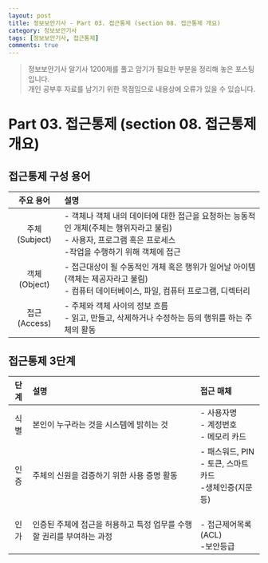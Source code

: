 ```yaml
---
layout: post
title: 정보보안기사 - Part 03. 접근통제 (section 08. 접근통제 개요)
category: 정보보안기사
tags: [정보보안기사, 접근통제]
comments: true
---
```

> 정보보안기사 알기사 1200제를 풀고 암기가 필요한 부분을 정리해 놓은 포스팅입니다.  
개인 공부후 자료를 남기기 위한 목점임으로 내용상에 오류가 있을 수 있습니다.

# Part 03. 접근통제 (section 08. 접근통제 개요)
## 접근통제 구성 용어

| 주요 용어 | 설명|
|:-----:|:-----|
| 주체(Subject) | - 객체나 객체 내의 데이터에 대한 접근을 요청하는 능동적인 개체(주체는 행위자라고 불림)<br>- 사용자, 프로그램 혹은 프로세스<br>-작업을 수행하기 위해 객체에 접근 |
| 객체(Object) | - 접근대상이 될 수동적인 개체 혹은 행위가 일어날 아이템(객체는 제공자라고 불림)<br>- 컴퓨터 데이터베이스, 파일, 컴퓨터 프로그램, 디렉터리 |
| 접근(Access) | - 주체와 객체 사이의 정보 흐름<br>- 읽고, 만들고, 삭제하거나 수정하는 등의 행위를 하는 주체의 활동 |

## 접근통제 3단계

| 단계 | 설명 | 접근 매체 |
|:-----:|:-----|:-----|
| 식별 | 본인이 누구라는 것을 시스템에 밝히는 것 | - 사용자명<br>- 계정번호<br>- 메모리 카드 |
| 인증 | 주체의 신원을 검증하기 위한 사용 증명 활동 | - 패스워드, PIN<br>- 토큰, 스마트카드<br>-생체인증(지문 등)
| 인가 | 인증된 주체에 접근을 허용하고 특정 업무를 수행할 권리를 부여하는 과정 | <br>- 접근제어목록(ACL)<br>-보안등급 |
